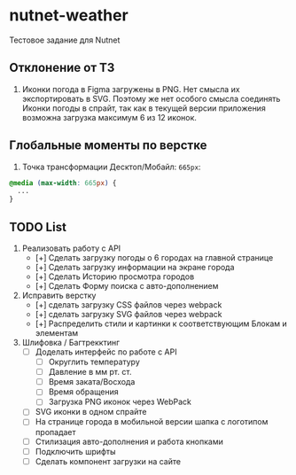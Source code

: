 # nutnet-weather

Тестовое задание для Nutnet

## Отклонение от ТЗ

1. Иконки погода в Figma загружены в PNG. Нет смысла их экспортировать в SVG.
Поэтому же нет особого смысла соединять Иконки погоды в спрайт, так как в текущей
версии приложения возможна загрузка максимум 6 из 12 иконок.

## Глобальные моменты по верстке

1. Точка трансформации Десктоп/Мобайл: `665px`:

```css
@media (max-width: 665px) {
  ...
}
```

## TODO List

1. Реализовать работу с API
   - [+] Сделать загрузку погоды о 6 городах на главной странице
   - [+] Сделать загрузку информации на экране города
   - [+] Сделать Историю просмотра городов
   - [+] Сделать Форму поиска с авто-дополнением
2. Исправить верстку
   - [+] сделать загрузку CSS файлов через webpack
   - [+] сделать загрузку SVG файлов через webpack
   - [+] Распределить стили и картинки к соответствующим Блокам и элементам
3. Шлифовка / Багтрекктинг
   - [ ] Доделать интерфейс по работе с API
     - [ ] Округлить температуру
     - [ ] Давление в мм рт. ст.
     - [ ] Время заката/Восхода
     - [ ] Время обращения
     - [ ] Загрузка PNG иконок через WebPack
   - [ ] SVG иконки в одном спрайте
   - [ ] На странице города в мобильной версии шапка с логотипом пропадает
   - [ ] Стилизация авто-дополнения и работа кнопками
   - [ ] Подключить шрифты
   - [ ] Сделать компонент загрузки на сайте
